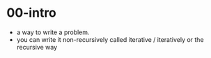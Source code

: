 # 00-intro

* a way to write a problem. 
* you can write it non-recursively called iterative / iteratively or the recursive way



